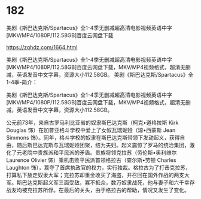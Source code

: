 # 182
美剧《斯巴达克斯/Spartacus》全1-4季无删减超高清电影视频英语中字[MKV/MP4/1080P/112.58GB]百度云网盘下载

https://zqhdz.com/1664.html

美剧《斯巴达克斯/Spartacus》全1-4季无删减超高清电影视频英语中字[MKV/MP4/1080P/112.58GB]百度云网盘下载，MKV/MP4视频格式，超清无删减，英语发音中文字幕，资源大小112.58GB。
美剧《斯巴达克斯/Spartacus》全1-4季-简介：


美剧《斯巴达克斯/Spartacus》全1-4季无删减超高清电影视频英语中字[MKV/MP4/1080P/112.58GB]百度云网盘下载，MKV/MP4视频格式，超清无删减，英语发音中文字幕，资源大小112.58GB。

公元前73年，来自古罗马利比亚省的奴隶斯巴达克斯（柯克•道格拉斯 Kirk Douglas 饰）在加普亚格斗学校中爱上了女奴瓦瑞妮娅（琼•西蒙斯 Jean Simmons 饰）。同年，格斗学校的奴隶在斯巴达克斯带领下发动起义，获得自由，随后斯巴达克斯与瓦瑞妮娅团聚，结为夫妇。起义震惊了罗马的统治集团，激化了元老院中贵族派和平民派的矛盾。贵族将领克拉苏（劳伦斯•奥利维尔 Laurence Olivier 饰）乘机击败平民派首领格拉古（查尔斯•劳顿 Charles Laughton 饰），篡夺了首席执政官的权力，实行独裁。格拉古为了打击克拉苏，打算私下放走奴隶大军；克拉苏却重金收买了海盗，并召回在国外作战的两支大军。斯巴达克斯起义军三面受敌，寡不抵众，数万奴隶战死，他与妻子和六千幸存战友均被克拉苏所俘。在最后的关头，由于格拉古的帮助，情况又发生了变化。
